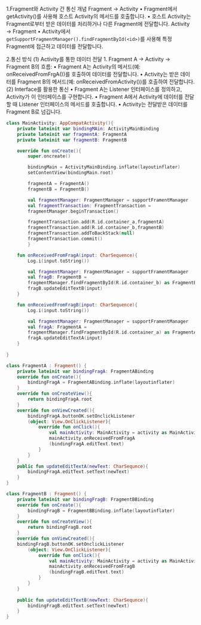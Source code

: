 1.Fragment와 Activity 간 통신 개념
Fragment → Activity
	•	Fragment에서 getActivity()를 사용해 호스트 Activity의 메서드를 호출합니다.
	•	호스트 Activity는 Fragment로부터 받은 데이터를 처리하거나 다른 Fragment에 전달합니다.
Activity → Fragment
	•	Activity에서 `getSupportFragmentManager().findFragmentById(<id>)`를 사용해 특정 Fragment에 접근하고 데이터를 전달합니다.

2.통신 방식
(1) Activity를 통한 데이터 전달
	1.	Fragment A → Activity → Fragment B의 흐름:
	•	Fragment A는 Activity의 메서드(예: onReceivedFromFrgA())를 호출하여 데이터를 전달합니다.
	•	Activity는 받은 데이터를 Fragment B의 메서드(예: onReceivedFromActivity())를 호출하여 전달합니다.
(2) Interface를 활용한 통신
	•	Fragment A는 Listener 인터페이스를 정의하고, Activity가 이 인터페이스를 구현합니다.
	•	Fragment A에서 Activity에 데이터를 전달할 때 Listener 인터페이스의 메서드를 호출합니다.
	•	Activity는 전달받은 데이터를 Fragment B로 넘깁니다.

```kotlin
class MainActivity: AppCompatActivity(){
	private lateinit var bindingMAin: ActivityMainBinding
	private lateinit var fragmentA: FragmentA
	private lateinit var fragmentB: FragmentB

	override fun onCreate(){
		super.oncreate()

		bindingMain = ActivityMainBinding.inflate(layoutinflater)
		setContentView(bindingMain.root)

		fragmentA = FragmentA()
		fragmentB = FragmentB()

		val fragmentManager: FragmentManager = supportFramentManager
		val fragmentTransaction: FragmentTransaction = 
		fragmentManager.beginTransaction()

		fragmentTransaction.add(R.id.container_a,fragmentA)
		fragmentTransaction.add(R.id.container_b,fragmentB)
		fragmentTransaction.addToBackStack(null)
		fragmentTransaction.commit()
		}

	fun onReceivedFromFragA(input: CharSequence){
		Log.i(input.toString())

		val fragmentManager: FragmentManager = supportFramentManager
		val fragB: FragmentB =
		fragmentManager.findFragmentById(R.id.container_b) as FragmentB
		fragB.updateEditTextB(input)
	}

	fun onReceivedFromFragB(input: CharSequence){
		Log.i(input.toString())

		val fragmentManager: FragmentManager = supportFramentManager
		val fragA: FragmentA =
		fragmentManager.findFragmentById(R.id.container_a) as FragmentA
		fragA.updateEditTextA(input)
	}
		
}
```

```kotlin
class FragmentA : Fragment() {
	private lateinit var bindingFragA: FragmentABinding
	override fun onCreate(){
		bindingFragA = FragmentABinding.inflate(layoutinflater)
	}
	override fun onCreateView(){
		return bindingFragA.root
	}
	override fun onViewCreated(){
		bindingFragA.buttonOK.setOnclickListener
		(object: View.OnClickListener){
			override fun onClick(){
				val mainActivity: MainActivity = activity as MainActivity
				mainActivity.onReceivedFromFragA
				(bindingFragA.editText.text)
			}
		}
	}
	public fun updateEditTextA(newText: CharSequnce){
		bindingFragA.editText.setText(newText)
	}
}
```

```kotlin
class FragmentB : Fragment() {
	private lateinit var bindingFragB: FragmentBBinding
	override fun onCreate(){
		bindingFragB = FragmentBBinding.inflate(layoutinflater)
	}
	override fun onCreateView(){
		return bindingFragB.root
	}
	override fun onViewCreated(){
	bindingFragB.buttonOK.setOnclickListener
		(object: View.OnClickListener){
			override fun onClick(){
				val mainActivity: MainActivity = activity as MainActivity
				mainActivity.onReceivedFromFragB
				(bindingFragB.editText.text)
			}
		}
	}
		
	public fun updateEditTextB(newText: CharSequnce){
		bindingFragB.editText.setText(newText)
	}
}
```
